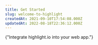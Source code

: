 ```yaml
---
title: Get Started
slug: welcome-to-highlight
createdAt: 2021-09-10T17:54:08.000Z
updatedAt: 2022-08-18T22:36:12.000Z
---
```


<DocsCardGroup>
    <DocsCard title="Get Started" href="../getting-started/1_overview.md">
        {"Integrate highlight.io into your web app."}
    </DocsCard>
</DocsCardGroup>
